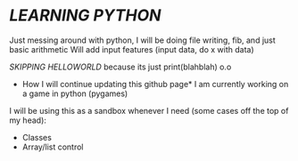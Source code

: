 # *LEARNING PYTHON*

Just messing around with python, I will be doing file writing, fib, and just basic arithmetic
Will add input features (input data, do x with data)

*SKIPPING HELLOWORLD* because its just 
print(blahblah) o.o

* How I will continue updating this github page*
I am currently working on a game in python (pygames)

I will be using this as a sandbox whenever I need (some cases off the top of my head):
* Classes
* Array/list control